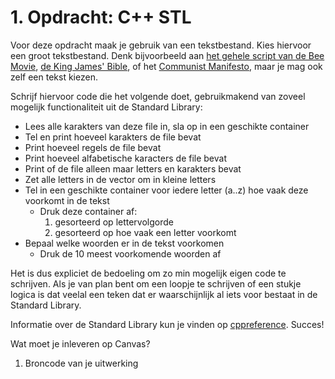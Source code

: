 # 1. Opdracht: C++ STL

Voor deze opdracht maak je gebruik van een tekstbestand. Kies hiervoor een groot tekstbestand. Denk bijvoorbeeld aan [het gehele script van de Bee Movie](https://gist.github.com/MattIPv4/045239bc27b16b2bcf7a3a9a4648c08a), [de King James' Bible](https://openbible.com/textfiles/kjv.txt), of het [Communist Manifesto](https://www.gutenberg.org/ebooks/61), maar je mag ook zelf een tekst kiezen.

Schrijf hiervoor code die het volgende doet, gebruikmakend van zoveel mogelijk functionaliteit uit de Standard Library:

- Lees alle karakters van deze file in, sla op in een geschikte container
- Tel en print hoeveel karakters de file bevat
- Print hoeveel regels de file bevat
- Print hoeveel alfabetische karacters de file bevat
- Print of de file alleen maar letters en karakters bevat
- Zet alle letters in de vector om in kleine letters
- Tel in een geschikte container voor iedere letter (a..z) hoe vaak deze voorkomt in de tekst
    - Druk deze container af:
        1) gesorteerd op lettervolgorde
        2) gesorteerd op hoe vaak een letter voorkomt
- Bepaal welke woorden er in de tekst voorkomen
    - Druk de 10 meest voorkomende woorden af

Het is dus expliciet de bedoeling om zo min mogelijk eigen code te schrijven. Als je van plan bent om een loopje te schrijven of een stukje logica is dat veelal een teken dat er waarschijnlijk al iets voor bestaat in de Standard Library.

Informatie over de Standard Library kun je vinden op [cppreference](https://en.cppreference.com/w/). Succes!

Wat moet je inleveren op Canvas?

1) Broncode van je uitwerking